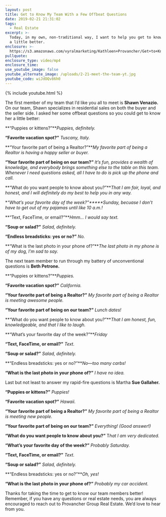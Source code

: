 ```yaml
---
layout: post
title: Get to Know My Team With a Few Offbeat Questions
date: 2019-02-21 21:31:02
tags:
  - Real Estate
excerpt: >-
  Today, in my own, non-traditional way, I want to help you get to know my team
  a little better.
enclosure: >-
  https://s3.amazonaws.com/vyralmarketing/Kathleen+Provancher/Get+to+Know+My+Team+With+a+Few+Offbeat+Questions.mp4
pullquote:
enclosure_type: video/mp4
enclosure_time:
use_youtube_image: false
youtube_alternate_image: /uploads/2-21-meet-the-team-yt.jpg
youtube_code: wiJdOQv86h0
---
```


{% include youtube.html %}

The first member of my team that I’d like you all to meet is **Shawn Venazio.** On our team, Shawn specializes in residential sales on both the buyer and the seller side. I asked her some offbeat questions so you could get to know her a little better:

**“Puppies or kittens?”***Puppies, definitely.*

**“Favorite vacation spot?”** *Tuscany, Italy.*

**“Your favorite part of being a Realtor?”***My favorite part of being a Realtor is having a happy seller or buyer.*

**“Your favorite part of being on our team?”** *It’s fun, provides a wealth of knowledge, and everybody brings something else to the table on this team. Whenever I need questions asked, all I have to do is pick up the phone and call.*

**“What do you want people to know about you?”***That I am fair, loyal, and honest, and I will definitely do my best to help you in any way.*

***“What’s your favorite day of the week?”*****Sunday, becuase I don’t h*ave to get out of my pajamas until like 10 a.m.!*

**“Text, FaceTime, or email?”***Hmm… I would say text.*

**“Soup or salad?”** *Salad, definitely.*

**“Endless breadsticks: yes or no?”** *No.*

**“What is the last photo in your phone of?”***The last photo in my phone is of my dog, I’m sad to say.*

The next team member to run through my battery of unconventional questions is **Beth Petrone.**

**“Puppies or kittens?”***Puppies.*

**“Favorite vacation spot?”** *California.*

**“Your favorite part of being a Realtor?”** *My favorite part of being a Realtor is meeting awesome people.*

**“Your favorite part of being on our team?”** *Lunch dates!*

**“What do you want people to know about you?”***That I am honest, fun, knowledgeable, and that I like to laugh.*

**“What’s your favorite day of the week?”***Friday*

**“Text, FaceTime, or email?”** *Text.*

**“Soup or salad?”** *Salad, definitely.*

**“Endless breadsticks: yes or no?”***No—too many carbs!*

**“What is the last photo in your phone of?”** *I have no idea.*

Last but not least to answer my rapid-fire questions is Martha **Sue Gallaher.**

**“Puppies or kittens?”** *Puppies!*

**“Favorite vacation spot?”** *Hawaii.*

**“Your favorite part of being a Realtor?”** *My favorite part of being a Realtor is meeting new people.*

**“Your favorite part of being on our team?”** *Everything! (Good answer!)*

**“What do you want people to know about you?”** T*hat I am very dedicated.*

**“What’s your favorite day of the week?”** *Probably Saturday.*

**“Text, FaceTime, or email?”** *Text.*

**“Soup or salad?”** *Salad, definitely.*

**“Endless breadsticks: yes or no?”***Oh, yes!*

**“What is the last photo in your phone of?”** *Probably my car accident.*

Thanks for taking the time to get to know our team members better! Remember, if you have any questions or real estate needs, you are always encouraged to reach out to Provancher Group Real Estate. We’d love to hear from you.
